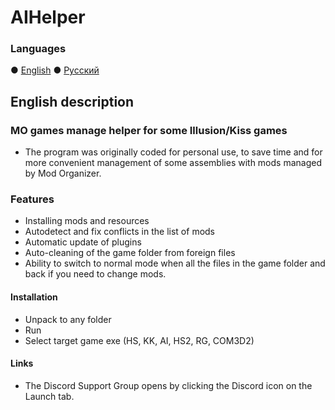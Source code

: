 # AIHelper

### Languages
 ● [English](README.md) ● [Русский](README_ru-RU.md)

## English description
### MO games manage helper for some Illusion/Kiss games
- The program was originally coded for personal use, to save time and for more convenient management of some assemblies with mods managed by Mod Organizer.

### Features
- Installing mods and resources
- Autodetect and fix conflicts in the list of mods
- Automatic update of plugins
- Auto-cleaning of the game folder from foreign files
- Ability to switch to normal mode when all the files in the game folder and back if you need to change mods.

#### Installation
 - Unpack to any folder
 - Run
 - Select target game exe (HS, KK, AI, HS2, RG, COM3D2)
 
 #### Links
 - The Discord Support Group opens by clicking the Discord icon on the Launch tab.
 

